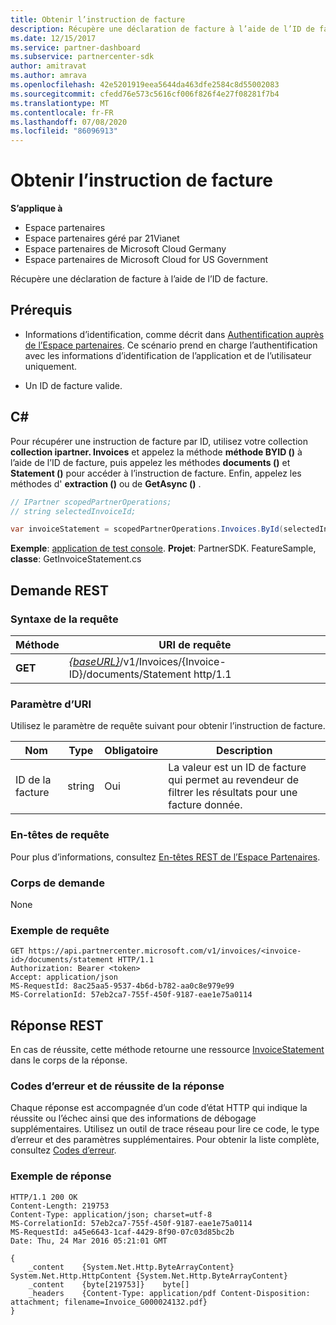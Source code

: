 ```yaml
---
title: Obtenir l’instruction de facture
description: Récupère une déclaration de facture à l’aide de l’ID de facture.
ms.date: 12/15/2017
ms.service: partner-dashboard
ms.subservice: partnercenter-sdk
author: amitravat
ms.author: amrava
ms.openlocfilehash: 42e5201919eea5644da463dfe2584c8d55002083
ms.sourcegitcommit: cfedd76e573c5616cf006f826f4e27f08281f7b4
ms.translationtype: MT
ms.contentlocale: fr-FR
ms.lasthandoff: 07/08/2020
ms.locfileid: "86096913"
---
```

# <a name="get-invoice-statement"></a>Obtenir l’instruction de facture

**S’applique à**

- Espace partenaires
- Espace partenaires géré par 21Vianet
- Espace partenaires de Microsoft Cloud Germany
- Espace partenaires de Microsoft Cloud for US Government

Récupère une déclaration de facture à l’aide de l’ID de facture.

## <a name="prerequisites"></a>Prérequis

- Informations d’identification, comme décrit dans [Authentification auprès de l’Espace partenaires](partner-center-authentication.md). Ce scénario prend en charge l’authentification avec les informations d’identification de l’application et de l’utilisateur uniquement.

- Un ID de facture valide.

## <a name="c"></a>C\#

Pour récupérer une instruction de facture par ID, utilisez votre collection **collection ipartner. Invoices** et appelez la méthode **méthode BYID ()** à l’aide de l’ID de facture, puis appelez les méthodes **documents ()** et **Statement ()** pour accéder à l’instruction de facture. Enfin, appelez les méthodes d' **extraction ()** ou de **GetAsync ()** .

``` csharp
// IPartner scopedPartnerOperations;
// string selectedInvoiceId;

var invoiceStatement = scopedPartnerOperations.Invoices.ById(selectedInvoiceId).Documents.Statement.Get();
```

**Exemple**: [application de test console](console-test-app.md). **Projet**: PartnerSDK. FeatureSample, **classe**: GetInvoiceStatement.cs

## <a name="rest-request"></a>Demande REST

### <a name="request-syntax"></a>Syntaxe de la requête

| Méthode  | URI de requête                                                                                       |
|---------|---------------------------------------------------------------------------------------------------|
| **GET** | [*{baseURL}*](partner-center-rest-urls.md)/v1/Invoices/{Invoice-ID}/documents/Statement http/1.1  |

### <a name="uri-parameter"></a>Paramètre d’URI

Utilisez le paramètre de requête suivant pour obtenir l’instruction de facture.

| Nom       | Type       | Obligatoire | Description                                                                                        |
|------------|------------|----------|----------------------------------------------------------------------------------------------------|
| ID de la facture | string     | Oui      | La valeur est un ID de facture qui permet au revendeur de filtrer les résultats pour une facture donnée. |

### <a name="request-headers"></a>En-têtes de requête

Pour plus d’informations, consultez [En-têtes REST de l’Espace Partenaires](headers.md).

### <a name="request-body"></a>Corps de demande

None

### <a name="request-example"></a>Exemple de requête

```http
GET https://api.partnercenter.microsoft.com/v1/invoices/<invoice-id>/documents/statement HTTP/1.1
Authorization: Bearer <token>
Accept: application/json
MS-RequestId: 8ac25aa5-9537-4b6d-b782-aa0c8e979e99
MS-CorrelationId: 57eb2ca7-755f-450f-9187-eae1e75a0114
```

## <a name="rest-response"></a>Réponse REST

En cas de réussite, cette méthode retourne une ressource [InvoiceStatement](invoice-resources.md#invoicestatement) dans le corps de la réponse.

### <a name="response-success-and-error-codes"></a>Codes d’erreur et de réussite de la réponse

Chaque réponse est accompagnée d’un code d’état HTTP qui indique la réussite ou l’échec ainsi que des informations de débogage supplémentaires. Utilisez un outil de trace réseau pour lire ce code, le type d’erreur et des paramètres supplémentaires. Pour obtenir la liste complète, consultez [Codes d’erreur](error-codes.md).

### <a name="response-example"></a>Exemple de réponse

```http
HTTP/1.1 200 OK
Content-Length: 219753
Content-Type: application/json; charset=utf-8
MS-CorrelationId: 57eb2ca7-755f-450f-9187-eae1e75a0114
MS-RequestId: a45e6643-1caf-4429-8f90-07c03d85bc2b
Date: Thu, 24 Mar 2016 05:21:01 GMT

{
    _content    {System.Net.Http.ByteArrayContent}    System.Net.Http.HttpContent {System.Net.Http.ByteArrayContent}
    _content    {byte[219753]}    byte[]
    _headers    {Content-Type: application/pdf Content-Disposition: attachment; filename=Invoice_G000024132.pdf}
}
```
